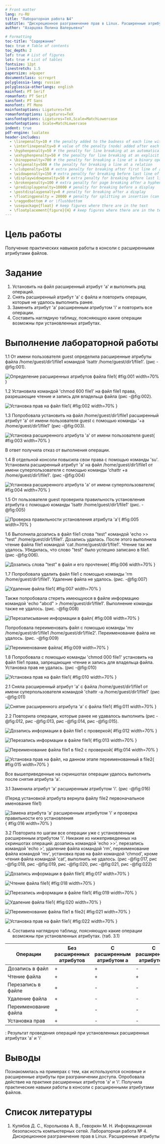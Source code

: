 ```yaml
---
# Front matter
lang: ru-RU
title: "Лабораторная работа №4"
subtitle: "Дискреционное разграничение прав в Linux. Расширенные атрибуты"
author: "Азарцова Полина Валерьевна"

# Formatting
toc-title: "Содержание"
toc: true # Table of contents
toc_depth: 2
lof: true # List of figures
lot: true # List of tables
fontsize: 12pt
linestretch: 1.5
papersize: a4paper
documentclass: scrreprt
polyglossia-lang: russian
polyglossia-otherlangs: english
mainfont: PT Serif
romanfont: PT Serif
sansfont: PT Sans
monofont: PT Mono
mainfontoptions: Ligatures=TeX
romanfontoptions: Ligatures=TeX
sansfontoptions: Ligatures=TeX,Scale=MatchLowercase
monofontoptions: Scale=MatchLowercase
indent: true
pdf-engine: lualatex
header-includes:
  - \linepenalty=10 # the penalty added to the badness of each line within a paragraph (no associated penalty node) Increasing the value makes tex try to have fewer lines in the paragraph.
  - \interlinepenalty=0 # value of the penalty (node) added after each line of a paragraph.
  - \hyphenpenalty=50 # the penalty for line breaking at an automatically inserted hyphen
  - \exhyphenpenalty=50 # the penalty for line breaking at an explicit hyphen
  - \binoppenalty=700 # the penalty for breaking a line at a binary operator
  - \relpenalty=500 # the penalty for breaking a line at a relation
  - \clubpenalty=150 # extra penalty for breaking after first line of a paragraph
  - \widowpenalty=150 # extra penalty for breaking before last line of a paragraph
  - \displaywidowpenalty=50 # extra penalty for breaking before last line before a display math
  - \brokenpenalty=100 # extra penalty for page breaking after a hyphenated line
  - \predisplaypenalty=10000 # penalty for breaking before a display
  - \postdisplaypenalty=0 # penalty for breaking after a display
  - \floatingpenalty = 20000 # penalty for splitting an insertion (can only be split footnote in standard LaTeX)
  - \raggedbottom # or \flushbottom
  - \usepackage{float} # keep figures where there are in the text
  - \floatplacement{figure}{H} # keep figures where there are in the text
---
```


# Цель работы

Получение практических навыков работы в консоли с расширенными атрибутами файлов.

# Задание

1. Установить на файл расширенный атрибут 'a' и выполнить ряд операций.
2. Снять расширенный атрибут 'a' с файла и повторить операции, которые не удалось выполнить ранее.
3. Заменить атрибут 'a' расширенным атрибутом 'i' и повторить все операции.
4. Составить наглядную таблицу, поясняющую какие операции возможны при установленных атрибутах.

# Выполнение лабораторной работы

1.1  От имени пользователя guest определила расширенные атрибуты файла /home/guest/dir1/file1 командой 'lsattr /home/guest/dir1/file1'.  (рис - @fig:001).

![Определение расширенных атрибутов файла file1](images/1.png){ #fig:001 width=70% }

1.2 Установила командой 'chmod 600 file1' на файл file1 права, разрешающие чтение и запись для владельца файла (рис -@fig:002).

![Установка прав на файл file1](images/2.png){ #fig:002 width=70% }

1.3 Попробовала установить на файл /home/guest/dir1/file1 расширенный атрибут 'a' от имени пользователя guest с помощью команды '+a /home/guest/dir1/file1' (рис -@fig:003).

![Установка расширенного атрибута 'a' от имени пользователя guest](images/3.png){ #fig:003 width=70% }

В ответ получила отказ от выполнения операции.  

1.4 В отдельной консоли повысила свои права с помощью команды 'su'. Установила расширенный атрибут 'a' на файл /home/guest/dir1/file1 от имени суперпользователя с помощью команды 'chattr +a /home/guest/dir1/file1'. (рис -@fig:004)

![Установка расширенного атрибута 'a' от имени суперпользователя](images/4.png){ #fig:004 width=70% }

1.5 От пользователя guest проверила правильность установления атрибута с помощью команды 'lsattr /home/guest/dir1/file1' (рис. -@fig:005)

![Проверка правильности установления атрибута 'a'](images/5.png){ #fig:005 width=70% }

1.6 Выполнила дозапись в файл file1 слова "test" командой 'echo >> "test" /home/guest/dir1/file1'. Дозапись удалась. После этого выполнила чтение файла file1 командой 'cat /home/guest/dir1/file1'. Чтение так же удалось. Убедилась, что слово "test" было успешно записано в file1. (рис -@fig:006).

![Дозапись слова "test" в файл и его прочтение](images/6.png){ #fig:006 width=70% }

1.7 Попробовала удалить файл file1 с помощью команды 'rm /home/guest/dir1/file1'. Удаление файла не удалось. (рис. -@fig:007)

![Удаление файла file1](images/7.png){ #fig:007 width=70% }

Также попробовала стереть имеющуюся в файле информацию командой 'echo "abcd" > /home/guest/dir1/file1'. Выполнение команды также не удалось. (рис. -@fig:008)

![Перезаписывание информации в файл](images/8.png){ #fig:008 width=70% }

Попробовала переименовать файл с помощью команды 'mv /home/guest/dir1/file1 /home/guest/dir1/file2'. Переименование файла не удалось. (рис. -@fig:009)

![Переименование файла](images/9.png){ #fig:009 width=70% }

1.8 Попробовала с помощью команды 'chmod 000 file1' установить на файл file1 права, запрещающие чтение и запись для владельца файла. Установка прав не удалась. (рис -@fig:010)

![Установка прав на файл file1](images/10.png){ #fig:010 width=70% }

2.1 Сняла расширенный атрибут 'a' с файла /home/guest/dir1/file1 от имени суперпользователя командой 'chattr -a /home/guest/dir1/file1' (рис -@fig:011)

![Снятие расширенного атрибута 'a' с файла file1](images/11.png){ #fig:011 width=70% }

2.2 Повторила операции, которые ранее не удавалось выполнить (рис -@fig:012, рис -@fig:013, рис -@fig:014, рис -@fig:015).

![Дозапись информации в файл file1 с проверкой](images/12.png){ #fig:012 width=70% }

![Перезапись информации в файле file1](images/13.png){ #fig:013 width=70% }

![Переименование файла file1 в file2 с проверкой](images/14.png){ #fig:014 width=70% }

![Установка прав на файл, на данном этапе переименованный в file2](images/15.png){ #fig:015 width=70% }

Все вышеприведенные на скриншотах операции удалось выполнить после снятия атрибута 'a'.

3.1 Заменила атрибут 'a' расширенным атрибутом 'i'. (рис -@fig:016)

(Перед установкой атрибута вернула файлу file2 первоначальное именование file1)

![Замена атрибута 'a' расширенным атрибутом 'i' и проверка правильности его установления](images/16.png){ #fig:016 width=70% }

3.2 Повторила по шагам все операции уже с установленным расширенным атрибутом 'i'. Никакие из нижеприведенных на скриншотах операций: дозапись командой 'echo >>', перезапись командой 'echo >', удаление файла командой 'rm', переименование файла командой 'mv', установка прав на файл командой 'chmod', кроме чтения файла командой 'cat', выполнить не удалось. (рис -@fig:017, рис -@fig:018, рис -@fig:019, рис -@fig:020, рис -@fig:021, рис -@fig:022)

![Дозапись информации в файл file1](images/17.png){ #fig:017 width=70% }

![Чтение файла file1](images/18.png){ #fig:018 width=70% }

![Перезапись информации в файле file1](images/19.png){ #fig:019 width=70% }

![Удаление файла file1](images/20.png){ #fig:020 width=70% }

![Переименование файла file1 в file2](images/21.png){ #fig:021 width=70% }

![Установка прав на файл file1](images/22.png){ #fig:022 width=70% }

4. Составила наглядную таблицу, поясняющую какие операции возможны при установленных атрибутах. (таб. 3.1)

|Операции                 |Без расширенных атрибутов|С расширенным атрибутом а|С расширенным атрибутом i|
|-------------------------|-------------------------|-------------------------|-------------------------|
|Дозапись в файл          |+                        |+                        |-                        |
|Чтение файла             |+                        |+                        |+                        |
|Перезапись в файле       |+                        |-                        |-                        |
|Удаление файла           |+                        |-                        |-                        |
|Переименование файла     |+                        |-                        |-                        |
|Установка прав           |+                        |-                        |-                        |


: Результат проведения операций при установленных расширенных атрибутах 'a' и 'i'

# Выводы

Познакомилась на примерах с тем, как используются основные и расширенные атрибуты при разграничении доступа. Опробовала действие на практике расширенных атрибутов 'а' и 'i'. Получила практические навыки работы в консоли с расширенными атрибутами файлов.

# Список литературы

1. Кулябов Д. С., Королькова А. В., Геворкян М. Н. Информационная безопасность компьютерных сетей. Лабораторная работа № 4. Дискреционное разграничение прав в Linux. Расширенные атрибуты
